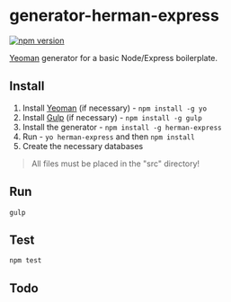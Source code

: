 # generator-herman-express

[![npm version](https://badge.fury.io/js/herman-express.svg)](https://badge.fury.io/js/herman-express)


[Yeoman](http://yeoman.io) generator for a basic Node/Express boilerplate.

## Install

1. Install [Yeoman](http://yeoman.io) (if necessary) - `npm install -g yo`
1. Install [Gulp](http://gulpjs.com/) (if necessary) - `npm install -g gulp`
1. Install the generator - `npm install -g herman-express`
1. Run - `yo herman-express` and then `npm install`
1. Create the necessary databases

> All files must be placed in the "src" directory!

## Run

`gulp`

## Test

`npm test`

## Todo
